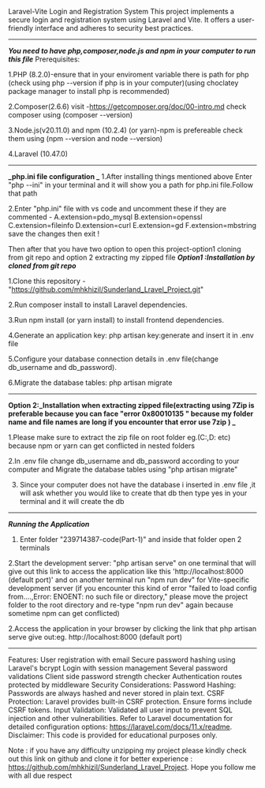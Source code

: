 Laravel-Vite Login and Registration System
This project implements a secure login and registration system using Laravel and Vite. It offers a user-friendly interface and adheres to security best practices.

---

**_You need to have php,composer,node.js and npm in your computer to run this file_**
Prerequisites:

1.PHP (8.2.0)-ensure that in your enviroment variable there is path for php (check using php --version if php is in your computer)(using choclatey package manager to install php is recommended)

2.Composer(2.6.6) visit -https://getcomposer.org/doc/00-intro.md check composer using (composer --version)

3.Node.js(v20.11.0) and npm (10.2.4) (or yarn)-npm is prefereable check them using (npm --version and node --version)

4.Laravel (10.47.0)

---

**_php.ini file configuration _**
1.After installing things mentioned above Enter "php --ini" in your terminal and it will show you a path for php.ini file.Follow that path

2.Enter "php.ini" file with vs code and uncomment these if they are commented -
A.extension=pdo_mysql
B.extension=openssl
C.extension=fileinfo
D.extension=curl
E.extension=gd
F.extension=mbstring
save the changes then exit !

Then after that you have two option to open this project-option1 cloning from git repo and option 2 extracting my zipped file
**_Option1 :Installation by cloned from git repo_**

1.Clone this repository -"https://github.com/mhkhizil/Sunderland_Lravel_Project.git"

2.Run composer install to install Laravel dependencies.

3.Run npm install (or yarn install) to install frontend dependencies.

4.Generate an application key: php artisan key:generate and insert it in .env file

5.Configure your database connection details in .env file(change db_username and db_password).

6.Migrate the database tables: php artisan migrate

---

**Option 2:_Installation when extracting zipped file(extracting using 7Zip is preferable because you can face "error 0x80010135 " because my folder name and file names are long if you encounter that error use 7zip ) _**

1.Please make sure to extract the zip file on root folder eg.(C:,D: etc) because npm or yarn can get conflicted in nested folders

2.In .env file change db_username and db_password according to your computer and Migrate the database tables using "php artisan migrate"

3. Since your computer does not have the database i inserted in .env file ,it will ask whether you would like to create that db then type yes in your terminal and it will create the db

---

**_Running the Application_**

1. Enter folder "239714387-code(Part-1)" and inside that folder open 2 terminals

2.Start the development server: "php artisan serve" on one terminal that will give out this link to access the application like this 'http://localhost:8000 (default port)' and on another terminal run "npm run dev" for Vite-specific development server (if you encounter this kind of error "failed to load config from....,Error: ENOENT: no such file or directory," please move the project folder to the root directory and re-type "npm run dev" again because sometime npm can get conflicted)

2.Access the application in your browser by clicking the link that php artisan serve give out:eg. http://localhost:8000 (default port)

---

Features:
User registration with email
Secure password hashing using Laravel's bcrypt
Login with session management
Several password validations
Client side password strength checker
Authentication routes protected by middleware
Security Considerations:
Password Hashing: Passwords are always hashed and never stored in plain text.
CSRF Protection: Laravel provides built-in CSRF protection. Ensure forms include CSRF tokens.
Input Validation: Validated all user input to prevent SQL injection and other vulnerabilities.
Refer to Laravel documentation for detailed configuration options: https://laravel.com/docs/11.x/readme.
Disclaimer:
This code is provided for educational purposes only.

Note : if you have any difficulty unzipping my project please kindly check out this link on github and clone it for better experience : https://github.com/mhkhizil/Sunderland_Lravel_Project. Hope you follow me with all due respect
